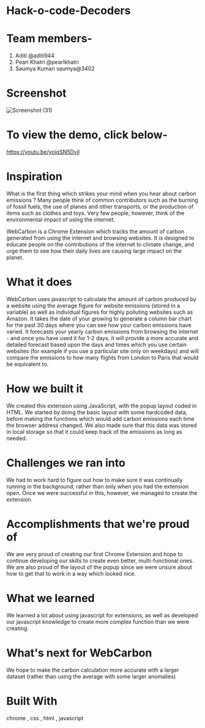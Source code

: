 # Hack-o-code-Decoders

# Team members-
1. Aditi @aditi944
2.  Pearl Khatri @pearlkhatri
3.  Saumya Kumari saumya@3402

# Screenshot
![Screenshot (31)](https://user-images.githubusercontent.com/68181276/141764267-bf3831e7-1d78-41ab-a813-ec955580398d.png)

# To view the demo, click below- 
https://youtu.be/yoiqSN5DvjI

# Inspiration
What is the first thing which strikes your mind when you hear about carbon emissions ? Many people think of common contributors such as the burning of fossil fuels, the use of planes and other transports, or the production of items such as clothes and toys. Very few people, however, think of the environmental impact of using the internet.

WebCarbon is a Chrome Extension which tracks the amount of carbon generated from using the internet and browsing websites. It is designed to educate people on the contributions of the internet to climate change, and urge them to see how their daily lives are causing large impact on the planet.

# What it does
WebCarbon uses javascript to calculate the amount of carbon produced by a website using the average figure for website emissions (stored in a variable) as well as individual figures for highly polluting websites such as Amazon. It takes the date of your growing to generate a column bar chart for the past 30 days where you can see how your carbon emissions have varied. It forecasts your yearly carbon emissions from browsing the internet - and once you have used it for 1-2 days, it will provide a more accurate and detailed forecast based upon the days and times which you use certain websites (for example if you use a particular site only on weekdays) and will compare the emissions to how many flights from London to Paris that would be equivalent to.

# How we built it
We created this extension using JavaScript, with the popup layout coded in HTML. We started by doing the basic layout with some hardcoded data, before making the functions which would add carbon emissions each time the browser address changed. We also made sure that this data was stored in local storage so that it could keep track of the emissions as long as needed.

# Challenges we ran into
We had to work hard to figure out how to make sure it was continually running in the background, rather than only when you had the extension open. Once we were successful in this, however, we managed to create the extension.

# Accomplishments that we're proud of
We are very proud of creating our first Chrome Extension and hope to continue developing our skills to create even better, multi-functional ones. We are also proud of the layout of the popup since we were unsure about how to get that to work in a way which looked nice.

# What we learned
We learned a lot about using javascript for extensions, as well as developed our javascript knowledge to create more complex function than we were creating.

# What's next for WebCarbon
We hope to make the carbon calculation more accurate with a larger dataset (rather than using the average with some larger anomalies)

# Built With
 chrome , css , 
  html , 
  javascript

